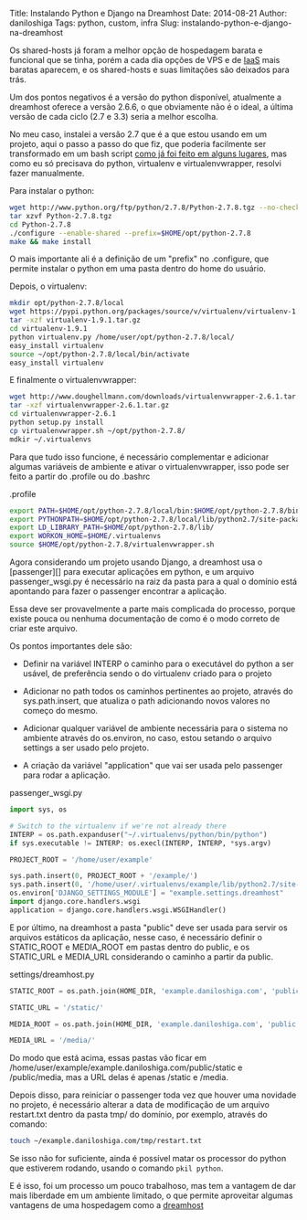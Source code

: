Title: Instalando Python e Django na Dreamhost
Date: 2014-08-21
Author: daniloshiga
Tags: python, custom, infra
Slug: instalando-python-e-django-na-dreamhost

Os shared-hosts já foram a melhor opção de hospedagem barata e funcional que se
tinha, porém a cada dia opções de VPS e de [IaaS][] mais baratas aparecem, e os
shared-hosts e suas limitações são deixados para trás.

Um dos pontos negativos é a versão do python disponível, atualmente a dreamhost
oferece a versão 2.6.6, o que obviamente não é o ideal, a última versão de cada
ciclo (2.7 e 3.3) seria a melhor escolha.

No meu caso, instalei a versão 2.7 que é a que estou usando em um projeto, aqui
o passo a passo do que fiz, que poderia facilmente ser transformado em um bash
script [como já foi feito em alguns lugares][], mas como eu só precisava do
python, virtualenv e virtualenvwrapper, resolvi fazer manualmente.

Para instalar o python:

```bash
wget http://www.python.org/ftp/python/2.7.8/Python-2.7.8.tgz --no-check-certificate
tar xzvf Python-2.7.8.tgz
cd Python-2.7.8
./configure --enable-shared --prefix=$HOME/opt/python-2.7.8
make && make install
```


O mais importante ali é a definição de um "prefix" no .configure, que permite
instalar o python em uma pasta dentro do home do usuário.

Depois, o virtualenv:

```bash
mkdir opt/python-2.7.8/local
wget https://pypi.python.org/packages/source/v/virtualenv/virtualenv-1.9.1.tar.gz --no-check-certificate
tar -xzf virtualenv-1.9.1.tar.gz
cd virtualenv-1.9.1
python virtualenv.py /home/user/opt/python-2.7.8/local/
easy_install virtualenv
source ~/opt/python-2.7.8/local/bin/activate
easy_install virtualenv
```

E finalmente o virtualenvwrapper:

```bash
wget http://www.doughellmann.com/downloads/virtualenvwrapper-2.6.1.tar.gz --no-check-certificate
tar -xzf virtualenvwrapper-2.6.1.tar.gz
cd virtualenvwrapper-2.6.1
python setup.py install
cp virtualenvwrapper.sh ~/opt/python-2.7.8/
mdkir ~/.virtualenvs
```

Para que tudo isso funcione, é necessário complementar e adicionar algumas
variáveis de ambiente e ativar o virtualenvwrapper, isso pode ser feito a
partir do .profile ou do .bashrc

.profile

```bash
export PATH=$HOME/opt/python-2.7.8/local/bin:$HOME/opt/python-2.7.8/bin:$PATH
export PYTHONPATH=$HOME/opt/python-2.7.8/local/lib/python2.7/site-packages:$PYTHONPATH
export LD_LIBRARY_PATH=$HOME/opt/python-2.7.8/lib/
export WORKON_HOME=$HOME/.virtualenvs
source $HOME/opt/python-2.7.8/virtualenvwrapper.sh
```

Agora considerando um projeto usando Django, a dreamhost usa o [passenger][]
para executar aplicações em python, e um arquivo passenger_wsgi.py é necessário
na raiz da pasta para a qual o domínio está apontando para fazer o passenger
encontrar a aplicação.

Essa deve ser provavelmente a parte mais complicada do processo, porque existe
pouca ou nenhuma documentação de como é o modo correto de criar este arquivo.

Os pontos importantes dele são:

- Definir na variável INTERP o caminho para o executável do python a ser
  usável, de preferência sendo o do virtualenv criado para o projeto

- Adicionar no path todos os caminhos pertinentes ao projeto, através do
  sys.path.insert, que atualiza o path adicionando novos valores no começo do
  mesmo.

- Adicionar qualquer variável de ambiente necessária para o sistema no ambiente
  através do os.environ, no caso, estou setando o arquivo settings a ser usado
  pelo projeto.

- A criação da variável "application" que vai ser usada pelo passenger para
  rodar a aplicação.

passenger_wsgi.py

```python
import sys, os

# Switch to the virtualenv if we're not already there
INTERP = os.path.expanduser("~/.virtualenvs/python/bin/python")
if sys.executable != INTERP: os.execl(INTERP, INTERP, *sys.argv)

PROJECT_ROOT = '/home/user/example'

sys.path.insert(0, PROJECT_ROOT + '/example/')
sys.path.insert(0, '/home/user/.virtualenvs/example/lib/python2.7/site-packages')
os.environ['DJANGO_SETTINGS_MODULE'] = "example.settings.dreamhost"
import django.core.handlers.wsgi
application = django.core.handlers.wsgi.WSGIHandler()
```

E por último, na dreamhost a pasta "public" deve ser usada para servir os
arquivos estáticos da aplicação, nesse caso, é necessário definir o STATIC_ROOT
e MEDIA_ROOT em pastas dentro do public, e os STATIC_URL e MEDIA_URL
considerando o caminho a partir da public.

settings/dreamhost.py
```python
STATIC_ROOT = os.path.join(HOME_DIR, 'example.daniloshiga.com', 'public', 'static')

STATIC_URL = '/static/'

MEDIA_ROOT = os.path.join(HOME_DIR, 'example.daniloshiga.com', 'public', 'media')

MEDIA_URL = '/media/'
```


Do modo que está acima, essas pastas vão ficar em
/home/user/example/example.daniloshiga.com/public/static e /public/media, mas a
URL delas é apenas /static e /media.

Depois disso, para reiniciar o passenger toda vez que houver uma novidade no
projeto, é necessário alterar a data de modificação de um arquivo restart.txt
dentro da pasta tmp/ do domínio, por exemplo, através do comando:

```bash
touch ~/example.daniloshiga.com/tmp/restart.txt
```

Se isso não for suficiente, ainda é possível matar os processor do python que
estiverem rodando, usando o comando `pkil python`.

E é isso, foi um processo um pouco trabalhoso, mas tem a vantagem de dar mais
liberdade em um ambiente limitado, o que permite aproveitar algumas vantagens
de uma hospedagem como a [dreamhost][]

[IaaS]: http://en.wikipedia.org/wiki/Infrastructure_as_a_service#Infrastructure_as_a_service_.28IaaS.29
[como já foi feito em alguns lugares]: https://github.com/tmslnz/Dreamhost-Custom-Env
[dreamhost]: http://www.dreamhost.com/r.cgi?1117908
